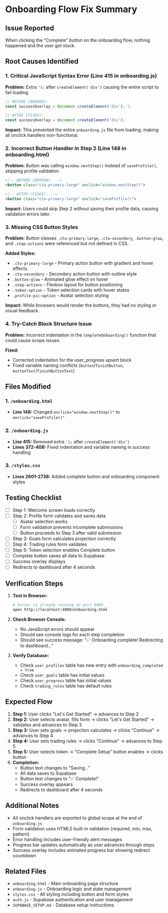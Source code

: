 # Onboarding Flow Fix Summary

## Issue Reported
When clicking the "Complete" button on the onboarding flow, nothing happened and the user got stuck.

## Root Causes Identified

### 1. **Critical JavaScript Syntax Error** (Line 415 in onboarding.js)
**Problem:** Extra `');` after `createElement('div')` causing the entire script to fail loading.
```javascript
// BEFORE (BROKEN):
const successOverlay = document.createElement('div');');

// AFTER (FIXED):
const successOverlay = document.createElement('div');
```
**Impact:** This prevented the entire `onboarding.js` file from loading, making all onclick handlers non-functional.

### 2. **Incorrect Button Handler in Step 2** (Line 148 in onboarding.html)
**Problem:** Button was calling `window.nextStep()` instead of `saveProfile()`, skipping profile validation.
```html
<!-- BEFORE (BROKEN): -->
<button class="cta-primary-large" onclick="window.nextStep()">

<!-- AFTER (FIXED): -->
<button class="cta-primary-large" onclick="saveProfile()">
```
**Impact:** Users could skip Step 2 without saving their profile data, causing validation errors later.

### 3. **Missing CSS Button Styles**
**Problem:** Button classes `.cta-primary-large`, `.cta-secondary`, `.button-glow`, and `.step-actions` were referenced but not defined in CSS.

**Added Styles:**
- `.cta-primary-large` - Primary action button with gradient and hover effects
- `.cta-secondary` - Secondary action button with outline style
- `.button-glow` - Animated glow effect on hover
- `.step-actions` - Flexbox layout for button positioning
- `.token-option` - Token selection cards with hover states
- `.profile-pic-option` - Avatar selection styling

**Impact:** While browsers would render the buttons, they had no styling or visual feedback.

### 4. **Try-Catch Block Structure Issue**
**Problem:** Incorrect indentation in the `completeOnboarding()` function that could cause scope issues.

**Fixed:** 
- Corrected indentation for the user_progress upsert block
- Fixed variable naming conflicts (`button`/`finishButton`, `buttonText`/`finishButtonText`)

## Files Modified

### 1. `/onboarding.html`
- **Line 148:** Changed `onclick="window.nextStep()"` to `onclick="saveProfile()"`

### 2. `/onboarding.js`
- **Line 415:** Removed extra `');` after `createElement('div')`
- **Lines 372-408:** Fixed indentation and variable naming in success handling

### 3. `/styles.css`
- **Lines 2601-2738:** Added complete button and onboarding component styles

## Testing Checklist

- [ ] Step 1: Welcome screen loads correctly
- [ ] Step 2: Profile form validates and saves data
  - [ ] Avatar selection works
  - [ ] Form validation prevents incomplete submissions
  - [ ] Button proceeds to Step 3 after valid submission
- [ ] Step 3: Goals form calculates projection correctly
- [ ] Step 4: Trading rules form validates
- [ ] Step 5: Token selection enables Complete button
- [ ] Complete button saves all data to Supabase
- [ ] Success overlay displays
- [ ] Redirects to dashboard after 4 seconds

## Verification Steps

1. **Test in Browser:**
   ```bash
   # Server is already running on port 8000
   open http://localhost:8000/onboarding.html
   ```

2. **Check Browser Console:**
   - No JavaScript errors should appear
   - Should see console logs for each step completion
   - Should see success message: "✅ Onboarding complete! Redirecting to dashboard..."

3. **Verify Database:**
   - Check `user_profiles` table has new entry with `onboarding_completed = true`
   - Check `user_goals` table has initial values
   - Check `user_progress` table has initial values
   - Check `trading_rules` table has default rules

## Expected Flow

1. **Step 1:** User clicks "Let's Get Started" → advances to Step 2
2. **Step 2:** User selects avatar, fills form → clicks "Let's Get Started" → validates and advances to Step 3
3. **Step 3:** User sets goals → projection calculates → clicks "Continue" → advances to Step 4
4. **Step 4:** User sets trading rules → clicks "Continue" → advances to Step 5
5. **Step 5:** User selects token → "Complete Setup" button enables → clicks button
6. **Completion:** 
   - Button text changes to "Saving..."
   - All data saves to Supabase
   - Button text changes to "✅ Complete!"
   - Success overlay appears
   - Redirects to dashboard after 4 seconds

## Additional Notes

- All onclick handlers are exported to global scope at the end of `onboarding.js`
- Form validation uses HTML5 built-in validation (required, min, max, pattern)
- Error handling includes user-friendly alert messages
- Progress bar updates automatically as user advances through steps
- Success overlay includes animated progress bar showing redirect countdown

## Related Files

- `onboarding.html` - Main onboarding page structure
- `onboarding.js` - Onboarding logic and state management
- `styles.css` - All styling including button and form styles
- `auth.js` - Supabase authentication and user management
- `SUPABASE_SETUP.md` - Database setup instructions
